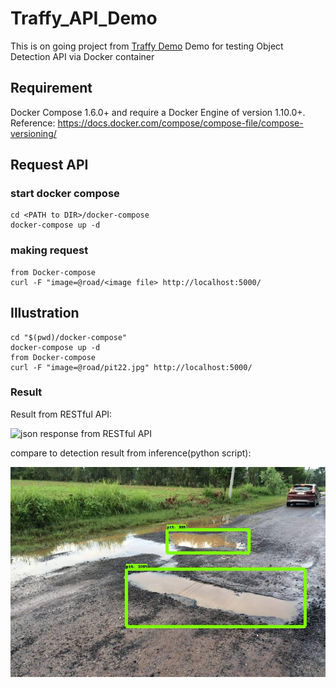 # Traffy_API_Demo
This is on going project from [Traffy Demo]('https://github.com/S-Nuttapong/Traffy_Demo')
Demo for testing Object Detection API via Docker container

## Requirement
Docker Compose 1.6.0+ and require a Docker Engine of version 1.10.0+.
Reference: https://docs.docker.com/compose/compose-file/compose-versioning/

## Request API

### start docker compose
```
cd <PATH to DIR>/docker-compose
docker-compose up -d
```

### making request
```
from Docker-compose
curl -F "image=@road/<image file> http://localhost:5000/
```

## Illustration
```
cd "$(pwd)/docker-compose"
docker-compose up -d
from Docker-compose
curl -F "image=@road/pit22.jpg" http://localhost:5000/
```
### Result

Result from RESTful API:

![json response from RESTful API](https://user-images.githubusercontent.com/52415315/64502947-17d17680-d2f3-11e9-8479-339aa996a8eb.png)

compare to detection result from inference(python script):

![output image from inference](/docker-compose/Test_Result/pit22.jpg)
